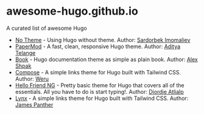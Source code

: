 # awesome-hugo.github.io
 A curated list of awesome Hugo

- [No Theme](https://awesome-hugo.github.io/hugo-no-theme/) - Using Hugo without theme. Author: [Sardorbek Imomaliev](https://github.com/imomaliev/blog)
- [PaperMod](https://awesome-hugo.github.io/PaperMod/) - A fast, clean, responsive Hugo theme. Author: [Aditya Telange](https://github.com/adityatelange/hugo-PaperMod)
- [Book](https://awesome-hugo.github.io/Book/) - Hugo documentation theme as simple as plain book. Author: [Alex Shpak](https://github.com/alex-shpak/hugo-book)
- [Compose](https://awesome-hugo.github.io/compose/) - A simple links theme for Hugo built with Tailwind CSS. Author: [Weru](https://github.com/onweru/compose)
- [Hello Friend NG](https://awesome-hugo.github.io/Hello-Friend/) - Pretty basic theme for Hugo that covers all of the essentials. All you have to do is start typing!. Author: [Djordje Atlialp](https://github.com/rhazdon/hugo-theme-hello-friend-ng)
- [Lynx](https://awesome-hugo.github.io/Lynx/) - A simple links theme for Hugo built with Tailwind CSS. Author: [James Panther](https://github.com/jpanther/lynx)
